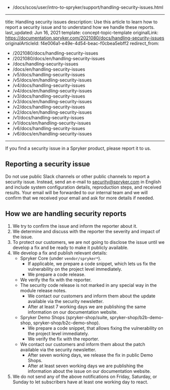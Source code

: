   - /docs/scos/user/intro-to-spryker/support/handling-security-issues.html
---
title: Handling security issues
description: Use this article to learn how to report a security issue and to understand how we handle these reports.
last_updated: Jun 16, 2021
template: concept-topic-template
originalLink: https://documentation.spryker.com/2021080/docs/handling-security-issues
originalArticleId: f4e006a1-e49e-4d54-beac-f0cbea5ebff2
redirect_from:
  - /2021080/docs/handling-security-issues
  - /2021080/docs/en/handling-security-issues
  - /docs/handling-security-issues
  - /docs/en/handling-security-issues
  - /v5/docs/handling-security-issues
  - /v5/docs/en/handling-security-issues
  - /v4/docs/handling-security-issues
  - /v4/docs/en/handling-security-issues
  - /v3/docs/handling-security-issues
  - /v3/docs/en/handling-security-issues
  - /v2/docs/handling-security-issues
  - /v2/docs/en/handling-security-issues
  - /v1/docs/handling-security-issues
  - /v1/docs/en/handling-security-issues
  - /v6/docs/handling-security-issues
  - /v6/docs/en/handling-security-issues
---

If you find a security issue in a Spryker product, please report it to us.

## Reporting a security issue

Do not use public Slack channels or other public channels to report a security issue. Instead, send an e-mail to [security@spryker.com](mailto:security@spryker.com) in English and include system configuration details, reproduction steps, and received results. Your email will be forwarded to our internal team and we will confirm that we received your email and ask for more details if needed.

## How we are handling security reports

1. We try to confirm the issue and inform the reporter about it.
2. We determine and discuss with the reporter the severity and impact of the issue.
3. To protect our customers, we are not going to disclose the issue until we develop a fix and be ready to make it publicly available.
4. We develop a fix and publish relevant details:
   - Spryker Core (under `vendor/spryker*`).
     - If applicable, we prepare a code snippet, which lets us fix the vulnerability on the project level immediately.
     - We prepare a code release.
   - We verify the fix with the reporter.
   - The security code release is not marked in any special way in the module release notes.
     - We contact our customers and inform them about the update available via the security newsletter.
     - After at least 7 working days we are publishing the same information on our documentation website.
   - Spryker Demo Shops (spryker-shop/suite, spryker-shop/b2b-demo-shop, spryker-shop/b2c-demo-shop).
     - We prepare a code snippet, that allows fixing the vulnerability on the project level immediately.
     - We verify the fix with the reporter.
   - We contact our customers and inform them about the patch available via the security newsletter.
     - After seven working days, we release the fix in public Demo Shops.
     - After at least seven working days we are publishing the information about the issue on our documentation website.
5. We do not send any of the above notifications on Friday, Saturday, or Sunday to let subscribers have at least one working day to react.
